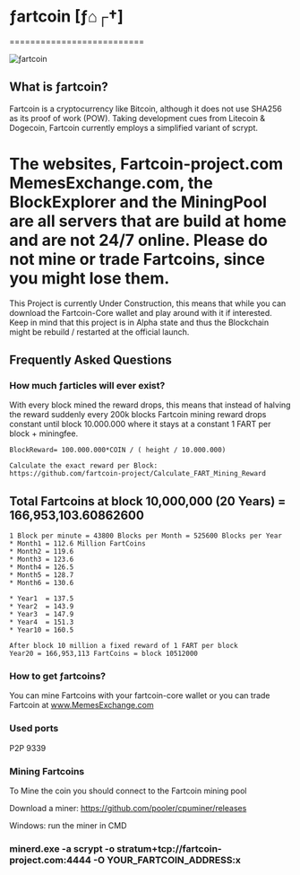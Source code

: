 # ƒartcoin [ƒ⌂┌†] 
==========================
                                                                     
    
![ƒartcoin](https://image.ibb.co/gC3Wcx/bitcoin.png)


## What is ƒartcoin? 
Fartcoin is a cryptocurrency like Bitcoin, although it does not use SHA256 as its proof of work (POW). Taking development cues from Litecoin & Dogecoin, Fartcoin currently employs a simplified variant of scrypt.

# The websites, Fartcoin-project.com  MemesExchange.com, the BlockExplorer and the MiningPool are all servers that are build at home and are not 24/7 online. Please do not mine or trade Fartcoins, since you might lose them. 

This Project is currently Under Construction, this means that while you can download the Fartcoin-Core wallet and play around with it if interested. Keep in mind that this project is in Alpha state and thus the Blockchain might be rebuild / restarted at the official launch.



## Frequently Asked Questions

### How much ƒarticles will ever exist? 

With every block mined the reward drops, this means that instead of halving the reward suddenly every 200k blocks Fartcoin mining reward drops constant until block 10.000.000 where it stays at a constant 1 FART per block + miningfee.
```
BlockReward= 100.000.000*COIN / ( height / 10.000.000)
```
```
Calculate the exact reward per Block: 
https://github.com/fartcoin-project/Calculate_FART_Mining_Reward 
```
## Total Fartcoins at block 10,000,000 (20 Years) = 166,953,103.60862600
```
1 Block per minute = 43800 Blocks per Month = 525600 Blocks per Year 
* Month1 = 112.6 Million FartCoins 
* Month2 = 119.6 
* Month3 = 123.6
* Month4 = 126.5
* Month5 = 128.7
* Month6 = 130.6

* Year1  = 137.5 
* Year2  = 143.9
* Year3  = 147.9 
* Year4  = 151.3
* Year10 = 160.5

After block 10 million a fixed reward of 1 FART per block 
Year20 = 166,953,113 FartCoins = block 10512000 
```

### How to get ƒartcoins?
You can mine Fartcoins with your fartcoin-core wallet 
or you can trade Fartcoin at www.MemesExchange.com 

### Used ports
P2P 9339

### Mining Fartcoins

To Mine the coin you should connect to the Fartcoin mining pool

Download a miner: https://github.com/pooler/cpuminer/releases

Windows: run the miner in CMD

### minerd.exe -a scrypt -o stratum+tcp://fartcoin-project.com:4444  -O YOUR_FARTCOIN_ADDRESS:x

